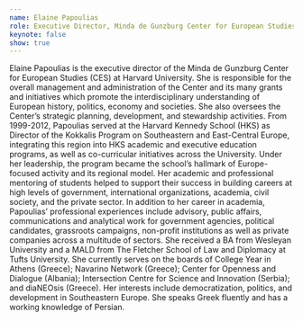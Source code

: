```yaml
---
name: Elaine Papoulias
role: Executive Director, Minda de Gunzburg Center for European Studies, Harvard University
keynote: false
show: true
---
```


Elaine Papoulias is the executive director of the Minda de Gunzburg Center for European Studies (CES) at Harvard University. She is responsible for the overall management and administration of the Center and its many grants and initiatives which promote the interdisciplinary understanding of European history, politics, economy and societies. She also oversees the Center’s strategic planning, development, and stewardship activities.
From 1999-2012, Papoulias served at the Harvard Kennedy School (HKS) as Director of the Kokkalis Program on Southeastern and East-Central Europe, integrating this region into HKS academic and executive education programs, as well as co-curricular initiatives across the University. Under her leadership, the program became the school’s hallmark of Europe-focused activity and its regional model. Her academic and professional mentoring of students helped to support their success in building careers at high levels of government, international organizations, academia, civil society, and the private sector.
In addition to her career in academia, Papoulias’ professional experiences include advisory, public affairs, communications and analytical work for government agencies, political candidates, grassroots campaigns, non-profit institutions as well as private companies across a multitude of sectors. She received a BA from Wesleyan University and a MALD from The Fletcher School of Law and Diplomacy at Tufts University. She currently serves on the boards of College Year in Athens (Greece); Navarino Network (Greece); Center for Openness and Dialogue (Albania); Intersection Centre for Science and Innovation (Serbia); and diaNEOsis (Greece). Her interests include democratization, politics, and development in Southeastern Europe. She speaks Greek fluently and has a working knowledge of Persian.
